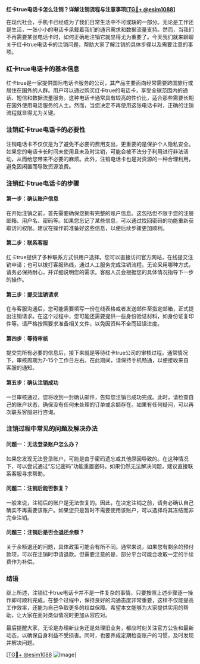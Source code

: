 **红卡true电话卡怎么注销？详解注销流程与注意事项[[TG💪+ @esim1088](https://t.me/s/esim1088)]**

在现代社会，手机卡已经成为了我们日常生活中不可或缺的一部分。无论是工作还是生活，一张小小的电话卡承载着我们的通讯需求和数据流量支持。然而，当我们不再需要某张电话卡时，如何正确地注销它就显得尤为重要了。今天我们就来聊聊关于红卡true电话卡的注销问题，帮助大家了解注销的具体步骤以及需要注意的事项。

### 红卡true电话卡的基本信息

红卡true是一家提供国际电话卡服务的公司，其产品主要面向经常需要跨国旅行或居住在国外的人群。用户可以通过购买红卡true的电话卡，享受全球范围内的通话、短信和数据流量服务。这种电话卡通常具有较高的性价比，适合那些需要长期在国外使用电话服务的人士。然而，当您决定不再使用这张电话卡时，正确的注销流程就显得尤为关键。

### 注销红卡true电话卡的必要性

注销电话卡不仅仅是为了避免不必要的费用支出，更重要的是保护个人隐私安全。如果您的电话卡长时间未使用且未及时注销，可能会被不法分子利用进行非法活动，从而给您带来不必要的麻烦。此外，注销电话卡也是对资源的一种合理利用，避免因闲置而导致资源浪费。

### 注销红卡true电话卡的步骤

#### 第一步：确认账户信息
在开始注销之前，首先需要确保您拥有完整的账户信息。这包括但不限于您的注册邮箱、用户名、密码等。如果您忘记了某些信息，可以通过找回密码的功能重新获取访问权限。建议在操作前准备好这些信息，以便后续步骤更加顺利。

#### 第二步：联系客服
红卡true提供了多种联系方式供用户选择。您可以直接访问官方网站，在线提交注销申请；也可以拨打客服热线，通过人工服务完成注销流程。无论采用哪种方式，请务必保持耐心，并详细说明您的需求。客服人员会根据您的具体情况指导下一步的操作。

#### 第三步：提交注销请求
在与客服沟通后，您可能需要填写一份在线表格或者发送邮件至指定邮箱，正式提出注销请求。在这个过程中，您可能还需要提供一些身份验证材料，如身份证复印件等。请严格按照要求准备相关文件，以免因资料不全而延误进度。

#### 第四步：等待审核
提交完所有必要的信息后，接下来就是等待红卡true公司的审核过程。通常情况下，审核周期为7-15个工作日左右。在此期间，请保持手机畅通，以便接收来自客服的通知。

#### 第五步：确认注销成功
一旦审核通过，您将收到一封确认邮件，告知您注销已成功完成。此时，请检查自己的账户状态，确保没有任何未处理的订单或余额存在。如果有任何疑问，可以再次联系客服进行咨询。

### 注销过程中常见的问题及解决办法

#### 问题一：无法登录账户怎么办？
如果您发现无法登录账户，可能是由于密码遗忘或其他原因导致的。在这种情况下，可以尝试通过“忘记密码”功能重置密码。如果仍然无法解决问题，建议直接联系客服寻求帮助。

#### 问题二：注销后能否恢复？
一般来说，注销后的账户是无法恢复的。因此，在决定注销之前，请务必确认自己确实不再需要该账户。如果您只是暂时不需要使用该账户，可以选择将其冻结而非完全注销。

#### 问题三：注销后是否会退还余额？
关于余额退还的问题，具体政策可能会有所不同。通常来说，如果您有剩余的预付款项，可以在注销时申请退款。但需要注意的是，部分平台可能会收取一定的手续费作为补偿。

### 结语

综上所述，注销红卡true电话卡并不是一件复杂的事情，只要按照上述步骤逐一操作即可顺利完成。在整个过程中，保持良好的沟通态度非常重要，这样不仅能提高工作效率，还能为自己争取更多的权益保障。希望本文能够为大家提供实用的帮助，让大家在面对类似情况时更加从容应对。

最后提醒大家，无论是办理新业务还是处理旧业务，都应时刻关注官方公告和最新动态，以确保自身利益不受损害。同时，也要养成定期检查账户的习惯，及时发现并解决问题。

[[TG💪+ @esim1088](https://t.me/s/esim1088) ![Image](https://i.postimg.cc/4NQfJmqS/Snipaste-2025-05-13-00-14-12.png)]